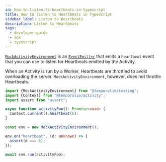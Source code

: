 ```yaml
---
id: how-to-listen-to-heartbeats-in-typescript
title: How to listen to Heartbeats in TypeScript
sidebar_label: Listen to Heartbeats
description: Listen to Heartbeats
tags:
  - developer-guide
  - sdk
  - typescript
---
```


[`MockActivityEnvironment`](https://typescript.temporal.io/api/classes/testing.MockActivityEnvironment) is an [`EventEmitter`](https://nodejs.org/api/events.html#class-eventemitter) that emits a `heartbeat` event that you can use to listen for Heartbeats emitted by the Activity.

When an Activity is run by a Worker, Heartbeats are throttled to avoid overloading the server.
`MockActivityEnvironment`, however, does not throttle Heartbeats.

```ts
import {MockActivityEnvironment} from "@temporalio/testing";
import {Context} from "@temporalio/activity";
import assert from "assert";

async function activityFoo(): Promise<void> {
  Context.current().heartbeat(6);
}

const env = new MockActivityEnvironment();

env.on("heartbeat", (d: unknown) => {
  assert(d === 6);
});

await env.run(activityFoo);
```
